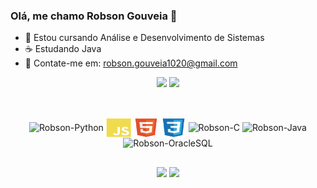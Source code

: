 ### Olá, me chamo Robson Gouveia 👋

- 🔭 Estou cursando Análise e Desenvolvimento de Sistemas
- ☕ Estudando Java
- 👯 Contate-me em: robson.gouveia1020@gmail.com

<div align="center">
<img height="180em" src="https://github-readme-stats.vercel.app/api?username=RobsonGouveia&show_icons=true&theme=dark"/>
<img height="180em" src="https://github-readme-stats.vercel.app/api/top-langs/?username=RobsonGouveia&hide_progress=true"/>
</div>

##

<div align="center" style="display: inline_block"><br>
  <img align="center" alt="Robson-Python" height="30" width="40" src="https://cdn.jsdelivr.net/gh/devicons/devicon@latest/icons/python/python-original.svg">
  <img align="center" alt="Robson-Js" height="30" width="40" src="https://raw.githubusercontent.com/devicons/devicon/master/icons/javascript/javascript-plain.svg">
  <img align="center" alt="Robson-HTML" height="30" width="40" src="https://raw.githubusercontent.com/devicons/devicon/master/icons/html5/html5-original.svg">
  <img align="center" alt="Robson-CSS" height="30" width="40" src="https://raw.githubusercontent.com/devicons/devicon/master/icons/css3/css3-original.svg">
  <img align="center" alt="Robson-C" height="30" width="40" src="https://cdn.jsdelivr.net/gh/devicons/devicon/icons/c/c-original.svg" />
  <img align="center" alt="Robson-Java" height="30" width="40" src="https://cdn.jsdelivr.net/gh/devicons/devicon/icons/java/java-original.svg" />
  <img align="center" alt="Robson-OracleSQL" height="30" width="40" src="https://cdn.jsdelivr.net/gh/devicons/devicon/icons/oracle/oracle-original.svg" />
</div>

##

<div align="center">
  <a href="mailto:robson.gouveia1020@gmail.com"><img src="https://img.shields.io/badge/Gmail-D14836?style=for-the-badge&logo=gmail&logoColor=white" target = "_blank"></a>
  <a href="https://www.linkedin.com/in/robson-gouveia/"><img src="https://img.shields.io/badge/LinkedIn-0077B5?style=for-the-badge&logo=linkedin&logoColor=white" target = "_blank"></a>
</div>
